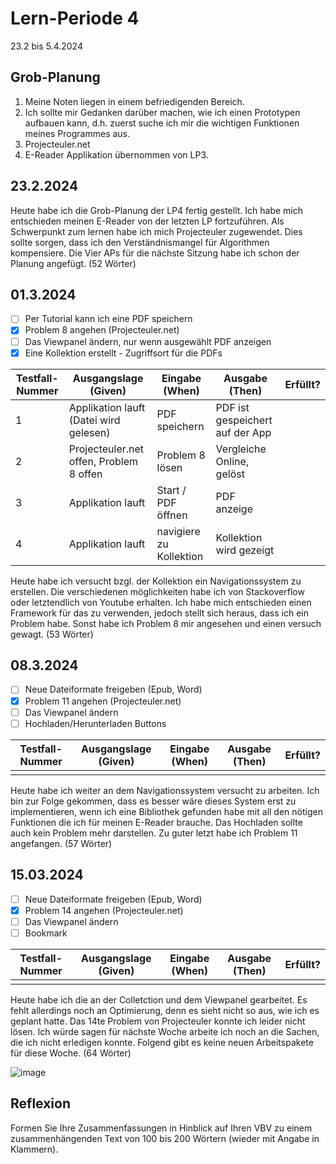 # Lern-Periode 4

23.2 bis 5.4.2024

## Grob-Planung

1. Meine Noten liegen in einem befriedigenden Bereich.
2. Ich sollte mir Gedanken darüber machen, wie ich einen Prototypen aufbauen kann, d.h. zuerst suche ich mir die wichtigen Funktionen meines Programmes aus.
3. Projecteuler.net
4. E-Reader Applikation übernommen von LP3.

## 23.2.2024

Heute habe ich die Grob-Planung der LP4 fertig gestellt. Ich habe mich entschieden meinen E-Reader von der letzten LP fortzuführen. Als Schwerpunkt zum lernen habe ich mich Projecteuler zugewendet. Dies sollte sorgen, dass ich den Verständnismangel für Algorithmen kompensiere. Die Vier APs für die nächste Sitzung habe ich schon der Planung angefügt.  (52 Wörter)

## 01.3.2024

- [ ] Per Tutorial kann ich eine PDF speichern
- [x] Problem 8 angehen (Projecteuler.net)
- [ ] Das Viewpanel ändern, nur wenn ausgewählt PDF anzeigen
- [x] Eine Kollektion erstellt - Zugriffsort für die PDFs

| Testfall-Nummer | Ausgangslage (Given) | Eingabe (When) | Ausgabe (Then) | Erfüllt? |
| --------------- | -------------------- | -------------- | -------------- | -------- |
| 1               | Applikation lauft (Datei wird gelesen)                    | PDF speichern               | PDF ist gespeichert auf der App               |          |
| 2               | Projecteuler.net offen, Problem 8 offen                     | Problem 8 lösen               | Vergleiche Online, gelöst               |          |
| 3               | Applikation lauft                      | Start / PDF öffnen               | PDF anzeige               |          |
| 4               | Applikation lauft                      | navigiere zu Kollektion               | Kollektion wird gezeigt               |          |

Heute habe ich versucht bzgl. der Kollektion ein Navigationssystem zu erstellen. Die verschiedenen möglichkeiten habe ich von Stackoverflow oder letztendlich von Youtube erhalten.
Ich habe mich entschieden einen Framework für das zu verwenden, jedoch stellt sich heraus, dass ich ein Problem habe. Sonst habe ich Problem 8 mir angesehen und einen versuch gewagt. (53 Wörter)

## 08.3.2024

- [ ] Neue Dateiformate freigeben (Epub, Word)
- [x] Problem 11 angehen (Projecteuler.net)
- [ ] Das Viewpanel ändern
- [ ] Hochladen/Herunterladen Buttons

| Testfall-Nummer | Ausgangslage (Given) | Eingabe (When) | Ausgabe (Then) | Erfüllt? |
| --------------- | -------------------- | -------------- | -------------- | -------- |
|                 |                      |                |                |          |

Heute habe ich weiter an dem Navigationssystem versucht zu arbeiten. Ich bin zur Folge gekommen, dass es besser wäre dieses System erst zu implementieren, wenn ich eine Bibliothek gefunden habe mit all den nötigen Funktionen die ich für meinen E-Reader brauche. Das Hochladen sollte auch kein Problem mehr darstellen. Zu guter letzt habe ich Problem 11 angefangen. (57 Wörter)

## 15.03.2024

- [ ] Neue Dateiformate freigeben (Epub, Word)
- [x] Problem 14 angehen (Projecteuler.net)
- [ ] Das Viewpanel ändern
- [ ] Bookmark

| Testfall-Nummer | Ausgangslage (Given) | Eingabe (When) | Ausgabe (Then) | Erfüllt? |
| --------------- | -------------------- | -------------- | -------------- | -------- |
|                 |                      |                |                |          |

Heute habe ich die an der Colletction und dem Viewpanel gearbeitet. Es fehlt allerdings noch an Optimierung, denn es sieht nicht so aus, wie ich es geplant hatte. Das 14te Problem von Projecteuler konnte ich leider nicht lösen. Ich würde sagen für nächste Woche arbeite ich noch an die Sachen, die ich nicht erledigen konnte. Folgend gibt es keine neuen Arbeitspakete für diese Woche. (64 Wörter)

![image](https://github.com/Donis03ch/Lern-Periode-4/assets/111046453/e9968200-c3e6-46f7-9188-22a6b33bc9fa)


## Reflexion

Formen Sie Ihre Zusammenfassungen in Hinblick auf Ihren VBV zu einem zusammenhängenden Text von 100 bis 200 Wörtern (wieder mit Angabe in Klammern).
